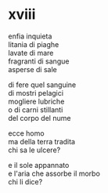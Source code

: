 # xviii

enfia inquieta  
litania di piaghe  
lavate di mare  
fragranti di sangue  
asperse di sale

di fere quel sanguine  
di mostri pelagici  
mogliere lubriche  
o di carni stillanti  
del corpo del nume

ecce homo  
ma della terra tradita  
chi sa le ulcere?

e il sole appannato  
e l'aria che assorbe il morbo  
chi li dice?
